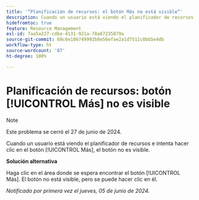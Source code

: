 ```yaml
---
title: '“Planificación de recursos: el botón Más no está visible”'
description: Cuando un usuario está viendo el planificador de recursos e intenta hacer clic en el botón [!UICONTROL Más], el botón no es visible. Hay una solución disponible.
hidefromtoc: true
feature: Resource Management
exl-id: 7aa5a227-cdbe-4131-921a-78a87235879a
source-git-commit: 60c6e186749992b8e56efae2a1d7511c8bb5e4db
workflow-type: ht
source-wordcount: '87'
ht-degree: 100%

---
```


# Planificación de recursos: botón [!UICONTROL Más] no es visible

>[!NOTE]
>
>Este problema se cerró el 27 de junio de 2024.

Cuando un usuario está viendo el planificador de recursos e intenta hacer clic en el botón [!UICONTROL Más], el botón no es visible.

**Solución alternativa**

Haga clic en el área donde se espera encontrar el botón [!UICONTROL Más]. El botón no está visible, pero se puede hacer clic en él.

_Notificado por primera vez el jueves, 05 de junio de 2024._
